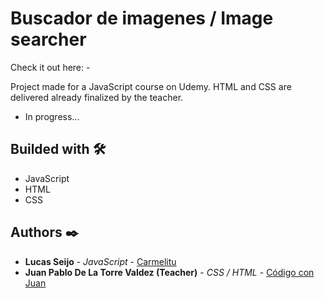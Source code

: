 # Buscador de imagenes / Image searcher

Check it out here: -

Project made for a JavaScript course on Udemy. HTML and CSS are delivered already finalized by the teacher.

- In progress...

## Builded with 🛠️

* JavaScript
* HTML
* CSS

## Authors ✒️

* **Lucas Seijo** - *JavaScript* - [Carmelitu](https://github.com/Carmelitu)
* **Juan Pablo De La Torre Valdez (Teacher)** - *CSS / HTML* - [Código con Juan](https://codigoconjuan.com/)
